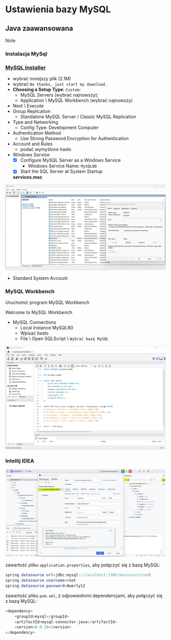 # Ustawienia bazy MySQL
## Java zaawansowana

> [!NOTE]
> ### Instalacja MySql

### [MySQL Installer](https://dev.mysql.com/downloads/installer/)
- wybrać mniejszy plik (2.1M)
- wybrać `No thanks, just start my download.`
- **Choosing a Setup Type**: `Custom`:
  - MySQL Servers (wybrać najnowszy);
  - Application \ MySQL Workbench (wybrać najnowszy)
- Next \ Execute
- Group Replication
  - Standalone MySQL Server / Classic MySQL Replication
- Type and Networking
  - Config Type: Development Computer
- Authentication Method
  - Use Strong Password Encryption for Authentication
- Account and Rules
  - podać wymyślone hasło
- Windows Service
  - [x] Configure MySQL Server as a Windows Service
    - Windows Service Name: `MySQL80` 
  - [x] Start the SQL Server at System Startup

  **services.msc**

![img_01.png](img/img_01.png)

- Standard System Account

### MySQL Workbench

Uruchomić program MySQL Workbench 

Welcome to MySQL Workbench
 - MySQL Connections
   - Local Instance MySQL80
   - Wpisać hasło
   - File \ Open SQLScript \ `Wybrać bazę MySQL`

![img_02.png](img/img_02.png)

### Intellij IDEA

![img_03.png](img/img_03.png)

zawartość pliku `application.properties`, aby połączyć się z bazą MySQL:

```java
spring.datasource.url=jdbc:mysql://localhost:3306/movieservicedb
spring.datasource.username=root
spring.datasource.password=Qwerty12
```
zawartość pliku `pom.xml`, z odpowiednimi dependencjami, aby połączyć się z bazą MySQL:

```java
<dependency>
    <groupId>mysql</groupId>
    <artifactId>mysql-connector-java</artifactId>
    <version>8.0.26</version>
</dependency>
```
